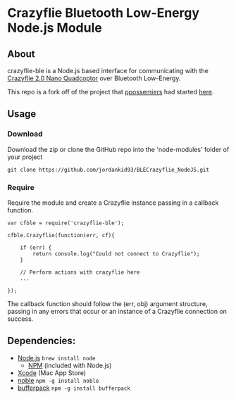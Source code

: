 # Crazyflie Bluetooth Low-Energy Node.js Module

## About
crazyflie-ble is a Node.js based interface for communicating with
the [Crazyflie 2.0 Nano Quadcoptor](https://www.bitcraze.io/crazyflie-2/) over Bluetooth Low-Energy.

This repo is a fork off of the project that [ppossemiers](https://github.com/ppossemiers) had started [here](https://github.com/ppossemiers/BLECrazyflie_NodeJS).

## Usage

### Download
Download the zip or clone the GitHub repo into the 'node-modules' folder of your project

`git clone https://github.com/jordankid93/BLECrazyflie_NodeJS.git`
### Require
Require the module and create a Crazyflie instance passing in a callback function.

	var cfble = require('crazyflie-ble');

	cfble.Crazyflie(function(err, cf){

		if (err) {
			return console.log("Could not connect to Crazyflie");
		}

		// Perform actions with crazyflie here
		...

	});

The callback function should follow the (err, obj) argument structure, passing in any errors that occur or an instance of a Crazyflie connection on success.

## Dependencies:
* [Node.js](https://nodejs.org) `brew install node`
	* [NPM](https://www.npmjs.com) (included with Node.js)
* [Xcode](https://itunes.apple.com/us/app/xcode/id497799835?mt=12) (Mac App Store)
* [noble](https://github.com/sandeepmistry/noble) `npm -g install noble`
* [bufferpack](https://github.com/ryanrolds/bufferpack) `npm -g install bufferpack`
